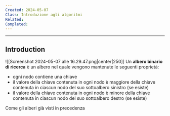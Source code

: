 ```yaml
---
Created: 2024-05-07
Class: Introduzione agli algoritmi
Related: 
Completed:
---
```

---
## Introduction
![[Screenshot 2024-05-07 alle 16.29.47.png|center|250]]
Un **albero binario di ricerca** è un albero nel quale vengono mantenute le seguenti proprietà:
- ogni nodo contiene una chiave
- il valore della chiave contenuta in ogni nodo è maggiore della chiave contenuta in ciascun nodo del suo sottoalbero sinistro (se esiste)
- il valore della chiave contenuta in ogni nodo è minore della chiave contenuta in ciascun nodo del suo sottoalbero destro (se esiste)

Come gli alberi già visti in precedenza 